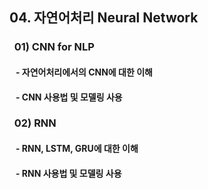 ## 04. 자연어처리 Neural Network
### &nbsp;&nbsp;01) CNN for NLP
#### &nbsp;&nbsp;&nbsp;- 자연어처리에서의 CNN에 대한 이해
#### &nbsp;&nbsp;&nbsp;- CNN 사용법 및 모델링 사용
### &nbsp;&nbsp;02) RNN
#### &nbsp;&nbsp;&nbsp;- RNN, LSTM, GRU에 대한 이해
#### &nbsp;&nbsp;&nbsp;- RNN 사용법 및 모델링 사용
